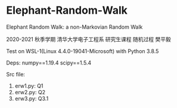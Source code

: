 # Elephant-Random-Walk
Elephant Random Walk: a non-Markovian Random Walk

2020-2021 秋季学期 清华大学电子工程系 研究生课程 随机过程 樊平毅

Test on WSL-1(Linux 4.4.0-19041-Microsoft) with Python 3.8.5

Deps:
numpy==1.19.4
scipy==1.5.4

Src file:

1. erw1.py: Q1
2. erw2.py: Q2
3. erw3.py: Q3.1

